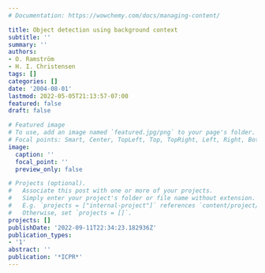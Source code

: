 ```yaml
---
# Documentation: https://wowchemy.com/docs/managing-content/

title: Object detection using background context
subtitle: ''
summary: ''
authors:
- O. Ramström
- H. I. Christensen
tags: []
categories: []
date: '2004-08-01'
lastmod: 2022-05-05T21:13:57-07:00
featured: false
draft: false

# Featured image
# To use, add an image named `featured.jpg/png` to your page's folder.
# Focal points: Smart, Center, TopLeft, Top, TopRight, Left, Right, BottomLeft, Bottom, BottomRight.
image:
  caption: ''
  focal_point: ''
  preview_only: false

# Projects (optional).
#   Associate this post with one or more of your projects.
#   Simply enter your project's folder or file name without extension.
#   E.g. `projects = ["internal-project"]` references `content/project/deep-learning/index.md`.
#   Otherwise, set `projects = []`.
projects: []
publishDate: '2022-09-11T22:34:23.182936Z'
publication_types:
- '1'
abstract: ''
publication: '*ICPR*'
---
```


